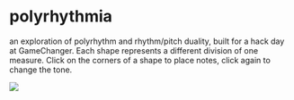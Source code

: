 # polyrhythmia
an exploration of polyrhythm and rhythm/pitch duality, built for a hack day at GameChanger. Each shape represents a different division of one measure. Click on the corners of a shape to place notes, click again to change the tone.

![](https://user-images.githubusercontent.com/2336497/49183770-bc1d9a00-f32b-11e8-99cc-5097f653b8b1.png)
